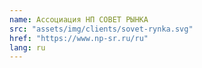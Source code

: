 ```yaml
---
name: Ассоциация НП СОВЕТ РЫНКА
src: "assets/img/clients/sovet-rynka.svg"
href: "https://www.np-sr.ru/ru"
lang: ru
---
```

